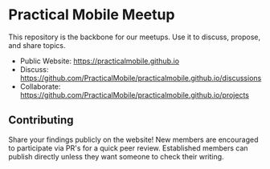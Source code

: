 # Practical Mobile Meetup

This repository is the backbone for our meetups. Use it to discuss, propose, and share topics.

- Public Website: https://practicalmobile.github.io
- Discuss: https://github.com/PracticalMobile/practicalmobile.github.io/discussions
- Collaborate: https://github.com/PracticalMobile/practicalmobile.github.io/projects

## Contributing

Share your findings publicly on the website! New members are encouraged to participate via PR's for a quick peer review. Established members can publish directly unless they want someone to check their writing.

